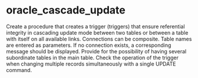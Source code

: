 # oracle_cascade_update
Create a procedure that creates a trigger (triggers) that ensure referential integrity in cascading update mode between two tables or between a table with itself on all available links. Connections can be composite. Table names are entered as parameters. If no connection exists, a corresponding message should be displayed. Provide for the possibility of having several subordinate tables in the main table. Check the operation of the trigger when changing multiple records simultaneously with a single UPDATE command.
